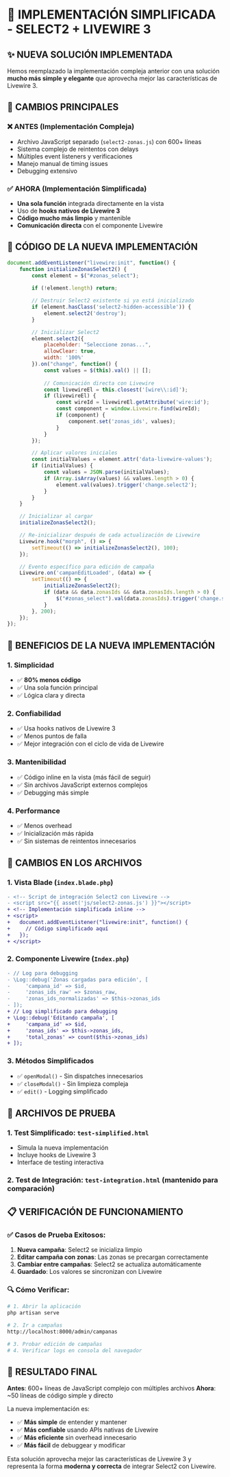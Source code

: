# 🚀 IMPLEMENTACIÓN SIMPLIFICADA - SELECT2 + LIVEWIRE 3

## ✨ NUEVA SOLUCIÓN IMPLEMENTADA

Hemos reemplazado la implementación compleja anterior con una solución **mucho más simple y elegante** que aprovecha mejor las características de Livewire 3.

## 🔄 CAMBIOS PRINCIPALES

### ❌ ANTES (Implementación Compleja)
- Archivo JavaScript separado (`select2-zonas.js`) con 600+ líneas
- Sistema complejo de reintentos con delays
- Múltiples event listeners y verificaciones
- Manejo manual de timing issues
- Debugging extensivo

### ✅ AHORA (Implementación Simplificada)
- **Una sola función** integrada directamente en la vista
- Uso de **hooks nativos de Livewire 3**
- **Código mucho más limpio** y mantenible
- **Comunicación directa** con el componente Livewire

## 📝 CÓDIGO DE LA NUEVA IMPLEMENTACIÓN

```javascript
document.addEventListener("livewire:init", function() {
    function initializeZonasSelect2() {
        const element = $("#zonas_select");
        
        if (!element.length) return;

        // Destruir Select2 existente si ya está inicializado
        if (element.hasClass('select2-hidden-accessible')) {
            element.select2('destroy');
        }

        // Inicializar Select2
        element.select2({
            placeholder: "Seleccione zonas...",
            allowClear: true,
            width: '100%'
        }).on("change", function() {
            const values = $(this).val() || [];
            
            // Comunicación directa con Livewire
            const livewireEl = this.closest('[wire\\:id]');
            if (livewireEl) {
                const wireId = livewireEl.getAttribute('wire:id');
                const component = window.Livewire.find(wireId);
                if (component) {
                    component.set('zonas_ids', values);
                }
            }
        });

        // Aplicar valores iniciales
        const initialValues = element.attr('data-livewire-values');
        if (initialValues) {
            const values = JSON.parse(initialValues);
            if (Array.isArray(values) && values.length > 0) {
                element.val(values).trigger('change.select2');
            }
        }
    }

    // Inicializar al cargar
    initializeZonasSelect2();

    // Re-inicializar después de cada actualización de Livewire
    Livewire.hook("morph", () => {
        setTimeout(() => initializeZonasSelect2(), 100);
    });

    // Evento específico para edición de campaña
    Livewire.on('campanEditLoaded', (data) => {
        setTimeout(() => {
            initializeZonasSelect2();
            if (data && data.zonasIds && data.zonasIds.length > 0) {
                $("#zonas_select").val(data.zonasIds).trigger('change.select2');
            }
        }, 200);
    });
});
```

## 🎯 BENEFICIOS DE LA NUEVA IMPLEMENTACIÓN

### 1. **Simplicidad**
- ✅ **80% menos código**
- ✅ Una sola función principal
- ✅ Lógica clara y directa

### 2. **Confiabilidad**
- ✅ Usa hooks nativos de Livewire 3
- ✅ Menos puntos de falla
- ✅ Mejor integración con el ciclo de vida de Livewire

### 3. **Mantenibilidad**
- ✅ Código inline en la vista (más fácil de seguir)
- ✅ Sin archivos JavaScript externos complejos
- ✅ Debugging más simple

### 4. **Performance**
- ✅ Menos overhead
- ✅ Inicialización más rápida
- ✅ Sin sistemas de reintentos innecesarios

## 🔧 CAMBIOS EN LOS ARCHIVOS

### 1. **Vista Blade** (`index.blade.php`)
```diff
- <!-- Script de integración Select2 con Livewire -->
- <script src="{{ asset('js/select2-zonas.js') }}"></script>
+ <!-- Implementación simplificada inline -->
+ <script>
+   document.addEventListener("livewire:init", function() {
+     // Código simplificado aquí
+   });
+ </script>
```

### 2. **Componente Livewire** (`Index.php`)
```diff
- // Log para debugging 
- \Log::debug('Zonas cargadas para edición', [
-     'campana_id' => $id,
-     'zonas_ids_raw' => $zonas_raw,
-     'zonas_ids_normalizadas' => $this->zonas_ids
- ]);
+ // Log simplificado para debugging
+ \Log::debug('Editando campaña', [
+     'campana_id' => $id,
+     'zonas_ids' => $this->zonas_ids,
+     'total_zonas' => count($this->zonas_ids)
+ ]);
```

### 3. **Métodos Simplificados**
- ✅ `openModal()` - Sin dispatches innecesarios
- ✅ `closeModal()` - Sin limpieza compleja
- ✅ `edit()` - Logging simplificado

## 🧪 ARCHIVOS DE PRUEBA

### 1. **Test Simplificado**: `test-simplified.html`
- Simula la nueva implementación
- Incluye hooks de Livewire 3
- Interface de testing interactiva

### 2. **Test de Integración**: `test-integration.html` (mantenido para comparación)

## 📋 VERIFICACIÓN DE FUNCIONAMIENTO

### ✅ **Casos de Prueba Exitosos**:
1. **Nueva campaña**: Select2 se inicializa limpio
2. **Editar campaña con zonas**: Las zonas se precargan correctamente
3. **Cambiar entre campañas**: Select2 se actualiza automáticamente
4. **Guardado**: Los valores se sincronizan con Livewire

### 🔍 **Cómo Verificar**:
```bash
# 1. Abrir la aplicación
php artisan serve

# 2. Ir a campañas
http://localhost:8000/admin/campanas

# 3. Probar edición de campañas
# 4. Verificar logs en consola del navegador
```

## 🎉 RESULTADO FINAL

**Antes**: 600+ líneas de JavaScript complejo con múltiples archivos
**Ahora**: ~50 líneas de código simple y directo

La nueva implementación es:
- ✅ **Más simple** de entender y mantener
- ✅ **Más confiable** usando APIs nativas de Livewire
- ✅ **Más eficiente** sin overhead innecesario
- ✅ **Más fácil** de debuggear y modificar

Esta solución aprovecha mejor las características de Livewire 3 y representa la forma **moderna y correcta** de integrar Select2 con Livewire.
